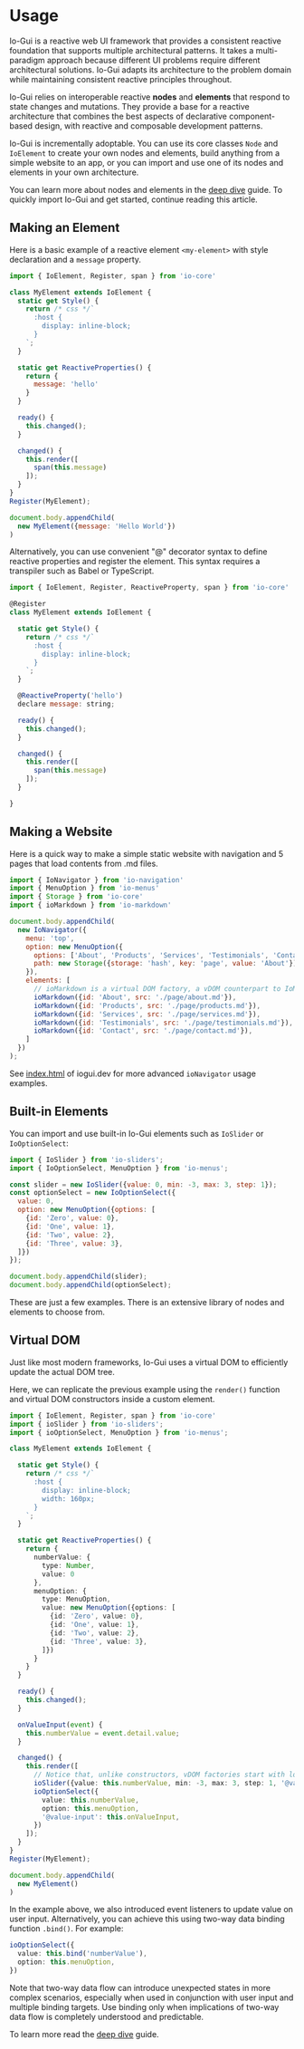 # Usage

Io-Gui is a reactive web UI framework that provides a consistent reactive foundation that supports multiple architectural patterns. It takes a multi-paradigm approach because different UI problems require different architectural solutions. Io-Gui adapts its architecture to the problem domain while maintaining consistent reactive principles throughout.

Io-Gui relies on interoperable reactive **nodes** and **elements** that respond to state changes and mutations. They provide a base for a reactive architecture that combines the best aspects of declarative component-based design, with reactive and composable development patterns.

Io-Gui is incrementally adoptable. You can use its core classes `Node` and `IoElement` to create your own nodes and elements, build anything from a simple website to an app, or you can import and use one of its nodes and elements in your own architecture.

You can learn more about nodes and elements in the [deep dive] guide. To quickly import Io-Gui and get started, continue reading this article.

## Making an Element

Here is a basic example of a reactive element `<my-element>` with style declaration and a `message` property.

```javascript
import { IoElement, Register, span } from 'io-core'

class MyElement extends IoElement {
  static get Style() {
    return /* css */`
      :host {
        display: inline-block;
      }
    `;
  }

  static get ReactiveProperties() {
    return {
      message: 'hello'
    }
  }

  ready() {
    this.changed();
  }

  changed() {
    this.render([
      span(this.message)
    ]);
  }
}
Register(MyElement);

document.body.appendChild(
  new MyElement({message: 'Hello World'})
)
```

Alternatively, you can use convenient "@" decorator syntax to define reactive properties and register the element. This syntax requires a transpiler such as Babel or TypeScript.

```javascript
import { IoElement, Register, ReactiveProperty, span } from 'io-core'

@Register
class MyElement extends IoElement {

  static get Style() {
    return /* css */`
      :host {
        display: inline-block;
      }
    `;
  }

  @ReactiveProperty('hello')
  declare message: string;

  ready() {
    this.changed();
  }

  changed() {
    this.render([
      span(this.message)
    ]);
  }

}
```

## Making a Website

Here is a quick way to make a simple static website with navigation and 5 pages that load contents from .md files. 

```javascript
import { IoNavigator } from 'io-navigation'
import { MenuOption } from 'io-menus'
import { Storage } from 'io-core'
import { ioMarkdown } from 'io-markdown'

document.body.appendChild(
  new IoNavigator({
    menu: 'top',
    option: new MenuOption({
      options: ['About', 'Products', 'Services', 'Testimonials', 'Contact'],
      path: new Storage({storage: 'hash', key: 'page', value: 'About'})
    }),
    elements: [
      // ioMarkdown is a virtual DOM factory, a vDOM counterpart to IoMarkdown constructor
      ioMarkdown({id: 'About', src: './page/about.md'}),
      ioMarkdown({id: 'Products', src: './page/products.md'}),
      ioMarkdown({id: 'Services', src: './page/services.md'}),
      ioMarkdown({id: 'Testimonials', src: './page/testimonials.md'}),
      ioMarkdown({id: 'Contact', src: './page/contact.md'}),
    ]
  })
);
```

See [index.html] of iogui.dev for more advanced `ioNavigator` usage examples.

## Built-in Elements

You can import and use built-in Io-Gui elements such as `IoSlider` or `IoOptionSelect`:

```javascript
import { IoSlider } from 'io-sliders';
import { IoOptionSelect, MenuOption } from 'io-menus';

const slider = new IoSlider({value: 0, min: -3, max: 3, step: 1});
const optionSelect = new IoOptionSelect({
  value: 0,
  option: new MenuOption({options: [
    {id: 'Zero', value: 0},
    {id: 'One', value: 1},
    {id: 'Two', value: 2},
    {id: 'Three', value: 3},
  ]})
});

document.body.appendChild(slider);
document.body.appendChild(optionSelect);
```

These are just a few examples. There is an extensive library of nodes and elements to choose from.

## Virtual DOM

Just like most modern frameworks, Io-Gui uses a virtual DOM to efficiently update the actual DOM tree.

Here, we can replicate the previous example using the `render()` function and virtual DOM constructors inside a custom element.

```typescript
import { IoElement, Register, span } from 'io-core'
import { ioSlider } from 'io-sliders';
import { ioOptionSelect, MenuOption } from 'io-menus';

class MyElement extends IoElement {

  static get Style() {
    return /* css */`
      :host {
        display: inline-block;
        width: 160px;
      }
    `;
  }

  static get ReactiveProperties() {
    return {
      numberValue: {
        type: Number,
        value: 0
      },
      menuOption: {
        type: MenuOption,
        value: new MenuOption({options: [
          {id: 'Zero', value: 0},
          {id: 'One', value: 1},
          {id: 'Two', value: 2},
          {id: 'Three', value: 3},
        ]})
      }
    }
  }

  ready() {
    this.changed();
  }

  onValueInput(event) {
    this.numberValue = event.detail.value;
  }

  changed() {
    this.render([
      // Notice that, unlike constructors, vDOM factories start with lowercase "i"
      ioSlider({value: this.numberValue, min: -3, max: 3, step: 1, '@value-input': this.onValueInput}),
      ioOptionSelect({
        value: this.numberValue,
        option: this.menuOption,
        '@value-input': this.onValueInput,
      })
    ]);
  }
}
Register(MyElement);

document.body.appendChild(
  new MyElement()
)
```

In the example above, we also introduced event listeners to update value on user input. Alternatively, you can achieve this using two-way data binding function `.bind()`. For example:

```typescript
ioOptionSelect({
  value: this.bind('numberValue'),
  option: this.menuOption,
})
```

Note that two-way data flow can introduce unexpected states in more complex scenarios, especially when used in conjunction with user input and multiple binding targets. Use binding only when implications of two-way data flow is completely understood and predictable.

To learn more read the [deep dive] guide.

[index.html]: https://github.com/io-core/io/blob/main/index.html#L104
[deep dive]: https://iogui.dev/io/#path=Docs,Deep%20Dive